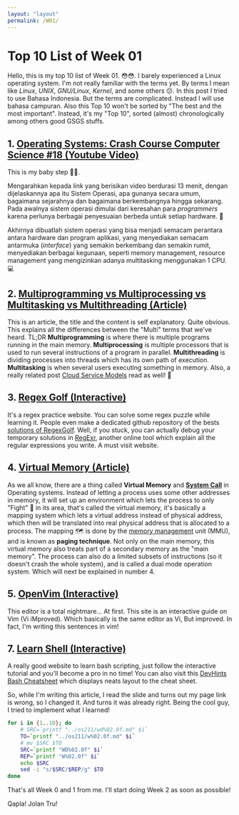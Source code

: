```yaml
---
layout: "layout"
permalink: /W01/
---
```


# Top 10 List of Week 01

Hello, this is my top 10 list of Week 01. 😳😳. I barely experienced a Linux operating system. I'm not really familiar with the terms yet. By terms I mean like *Linux*, *UNIX*, *GNU/Linux*, *Kernel*, and some others 😕. In this post I tried to use Bahasa Indonesia. But the terms are complicated. Instead I will use bahasa campuran. Also this Top 10 won't be sorted by "The best and the most important". Instead, it's my "Top 10", sorted (almost) chronologically among others good GSGS stuffs.

## 1. [Operating Systems: Crash Course Computer Science #18 (Youtube Video)](https://www.youtube.com/watch?v=26QPDBe-NB8)

This is my baby step 👣👣.

Mengarahkan kepada link yang berisikan video berdurasi 13 menit, dengan dijelaskannya apa itu Sistem Operasi, apa gunanya secara umum, bagaimana sejarahnya dan bagaimana berkembangnya hingga sekarang. Pada awalnya sistem operasi dimulai dari keresahan para *programmers* karena perlunya berbagai penyesuaian berbeda untuk setiap hardware. 🌠

Akhirnya dibuatlah sistem operasi yang bisa menjadi semacam perantara antara hardware dan program aplikasi, yang menyediakan semacam antarmuka (*interface*) yang semakin berkembang dan semakin rumit, menyediakan berbagai kegunaan, seperti memory management, resource management yang mengizinkan adanya multitasking menggunakan 1 CPU. 💻

## 2. [Multiprogramming vs Multiprocessing vs Multitasking vs Multithreading (Article)](https://www.javatpoint.com/multiprogramming-vs-multiprocessing-vs-multitasking-vs-multithreading)

This is an article, the title and the content is self explanatory. Quite obvious. This explains all the differences between the "Multi" terms that we've heard. TL;DR **Multiprogramming** is where there is multiple programs running in the main memory. **Multiprocessing** is multiple processors that is used to run several instructions of a program in parallel. **Multithreading** is dividing processes into threads which has its own path of execution. **Multitasking** is when several users executing something in memory. Also, a really related post  [Cloud Service Models](https://www.javatpoint.com/cloud-service-models) read as well! 💙️

## 3. [Regex Golf (Interactive)](https://alf.nu/RegexGolf)

It's a regex practice website. You can solve some regex puzzle while learning it. People even make a dedicated github repository of the bests [solutions of RegexGolf](https://gist.github.com/Davidebyzero/9221685). Well, if you stuck, you can actually debug your temporary solutions in [RegExr](https://regexr.com/), another online tool which explain all the regular expressions you write. A must visit website.

## 4. [Virtual Memory (Article)](https://www.tutorialspoint.com/operating_system/os_virtual_memory.htm)

As we all know, there are a thing called **Virtual Memory** and **[System Call](https://www.guru99.com/system-call-operating-system.html)** in Operating systems. Instead of letting a process uses some other addresses in memory, it will set up an environment which lets the process to only "Fight" 🥊 in its area, that's called the virtual memory, it's basically a mapping system which lets a virtual address instead of physical address, which then will be translated into real physical address that is allocated to a process. The mapping 🗺 is done by the [memory management](https://www.u-aizu.ac.jp/~yliu/teaching/os/lec12.html) unit (MMU), and is known as **paging technique**. Not only on the main memory, this virtual memory also treats part of a secondary memory as the "main memory". The process can also do a limited subsets of instructions (so it doesn't crash the whole system), and is called a dual mode operation system. Which will next be explained in number 4. 

## 5. [OpenVim (Interactive)](https://www.openvim.com/)

This editor is a total nightmare... At first. This site is an interactive guide on Vim (Vi iMproved). Which basically is the same editor as Vi, But improved. In fact, I'm writing this sentences in vim!

## 7. [Learn Shell (Interactive)](https://www.learnshell.org/)

A really good website to learn bash scripting, just follow the interactive tutorial and you'll become a pro in no time! You can also visit this [DevHints Bash Cheatsheet](https://devhints.io/bash) which displays neats layout to the cheat sheet.

So, while I'm writing this article, I read the slide and turns out my page link is wrong, so I changed it. And turns it was already right. Being the cool guy, I tried to implement what I learned!

```bash
for i in {1..10}; do
    # SRC=`printf "../os211/wd%02.0f.md" $i`
    TO=`printf "../os211/w%02.0f.md" $i`
    # mv $SRC $TO
    SRC=`printf "WD%02.0f" $i`
    REP=`printf "W%02.0f" $i`
    echo $SRC
    sed -i "s/$SRC/$REP/g" $TO
done
```

That's all Week 0 and 1 from me. I'll start doing Week 2 as soon as possible!

Qapla! Jolan Tru!
